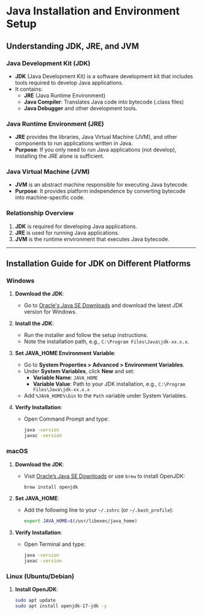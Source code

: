 # Java Installation and Environment Setup

## Understanding JDK, JRE, and JVM

### Java Development Kit (JDK)
- **JDK** (Java Development Kit) is a software development kit that includes tools required to develop Java applications.
- It contains:
    - **JRE** (Java Runtime Environment)
    - **Java Compiler**: Translates Java code into bytecode (.class files)
    - **Java Debugger** and other development tools.

### Java Runtime Environment (JRE)
- **JRE** provides the libraries, Java Virtual Machine (JVM), and other components to run applications written in Java.
- **Purpose**: If you only need to run Java applications (not develop), installing the JRE alone is sufficient.

### Java Virtual Machine (JVM)
- **JVM** is an abstract machine responsible for executing Java bytecode.
- **Purpose**: It provides platform independence by converting bytecode into machine-specific code.

### Relationship Overview
1. **JDK** is required for developing Java applications.
2. **JRE** is used for running Java applications.
3. **JVM** is the runtime environment that executes Java bytecode.

---

## Installation Guide for JDK on Different Platforms

### Windows

1. **Download the JDK**:
    - Go to [Oracle's Java SE Downloads](https://www.oracle.com/java/technologies/javase-downloads.html) and download the latest JDK version for Windows.

2. **Install the JDK**:
    - Run the installer and follow the setup instructions.
    - Note the installation path, e.g., `C:\Program Files\Java\jdk-xx.x.x`.

3. **Set JAVA_HOME Environment Variable**:
    - Go to **System Properties > Advanced > Environment Variables**.
    - Under **System Variables**, click **New** and set:
        - **Variable Name**: `JAVA_HOME`
        - **Variable Value**: Path to your JDK installation, e.g., `C:\Program Files\Java\jdk-xx.x.x`
    - Add `%JAVA_HOME%\bin` to the `Path` variable under System Variables.

4. **Verify Installation**:
    - Open Command Prompt and type:
      ```bash
      java -version
      javac -version
      ```

### macOS

1. **Download the JDK**:
    - Visit [Oracle’s Java SE Downloads](https://www.oracle.com/java/technologies/javase-downloads.html) or use `brew` to install OpenJDK:
      ```bash
      brew install openjdk
      ```

2. **Set JAVA_HOME**:
    - Add the following line to your `~/.zshrc` (or `~/.bash_profile`):
      ```bash
      export JAVA_HOME=$(/usr/libexec/java_home)
      ```

3. **Verify Installation**:
    - Open Terminal and type:
      ```bash
      java -version
      javac -version
      ```

### Linux (Ubuntu/Debian)

1. **Install OpenJDK**:
   ```bash
   sudo apt update
   sudo apt install openjdk-17-jdk -y
